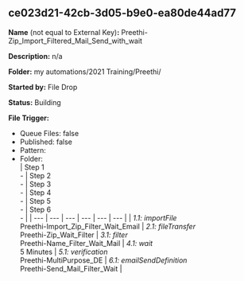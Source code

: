 ## ce023d21-42cb-3d05-b9e0-ea80de44ad77

**Name** (not equal to External Key)**:** Preethi-Zip_Import_Filtered_Mail_Send_with_wait

**Description:** n/a

**Folder:** my automations/2021 Training/Preethi/

**Started by:** File Drop

**Status:** Building

**File Trigger:**

* Queue Files: false
* Published: false
* Pattern: 
* Folder:  
| Step 1<br>_-_ | Step 2<br>_-_ | Step 3<br>_-_ | Step 4<br>_-_ | Step 5<br>_-_ | Step 6<br>_-_ |
| --- | --- | --- | --- | --- | --- |
| _1.1: importFile_<br>Preethi-Import_Zip_Filter_Wait_Email | _2.1: fileTransfer_<br>Preethi-Zip_Wait_Filter | _3.1: filter_<br>Preethi-Name_Filter_Wait_Mail | _4.1: wait_<br>5 Minutes | _5.1: verification_<br>Preethi-MultiPurpose_DE | _6.1: emailSendDefinition_<br>Preethi-Send_Mail_Filter_Wait |
